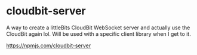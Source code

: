 # cloudbit-server
A way to create a littleBits CloudBit WebSocket server and actually use the CloudBit again lol.
Will be used with a specific client library when I get to it.

https://npmjs.com/cloudbit-server